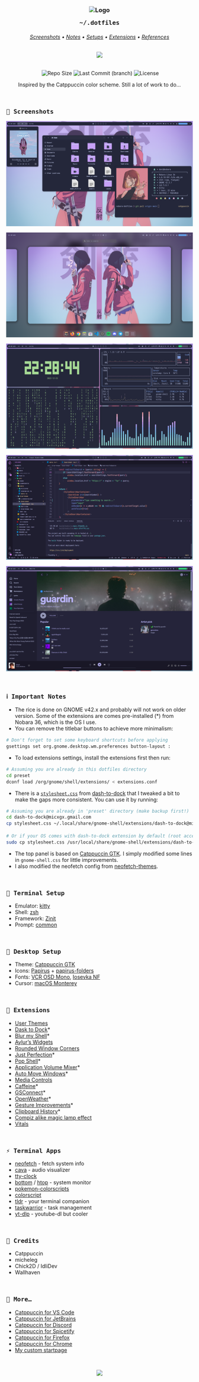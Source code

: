 <h3 align="center">
	<img src="https://raw.githubusercontent.com/catppuccin/catppuccin/main/assets/logos/exports/1544x1544_circle.png" width="175" alt="Logo"/><br/>
	<img src="https://raw.githubusercontent.com/catppuccin/catppuccin/main/assets/misc/transparent.png" height="30" width="0px"/>
	<samp>~/.dotfiles</samp>
	<img src="https://raw.githubusercontent.com/catppuccin/catppuccin/main/assets/misc/transparent.png" height="30" width="0px"/>
</h3>

<h6 align="center">
  <a href="https://github.com/slashedzer0/nobara-dotfiles/tree/catppuccin#-screenshots">Screenshots</a>
  •
  <a href="https://github.com/slashedzer0/nobara-dotfiles/tree/catppuccin#%E2%84%B9%EF%B8%8F-important-notes">Notes</a>
  •
  <a href="https://github.com/slashedzer0/nobara-dotfiles/tree/catppuccin#-terminal-setup">Setups</a>
  •
  <a href="https://github.com/slashedzer0/nobara-dotfiles/tree/catppuccin#-extensions">Extensions</a>
  •
  <a href="https://github.com/slashedzer0/nobara-dotfiles/tree/catppuccin#-more">References</a>
</h6>

<p align="center">
  <img src="https://raw.githubusercontent.com/catppuccin/catppuccin/main/assets/palette/macchiato.png" width="400" />
</p>

<p align="center">
  <img src="https://raw.githubusercontent.com/catppuccin/catppuccin/main/assets/misc/transparent.png" height="30" width="0px"/>
  <img alt="Repo Size" src="https://custom-icon-badges.demolab.com/github/repo-size/slashedzer0/nobara-dotfiles?style=for-the-badge&logo=file-zip&color=91d7e3&logoColor=D9E0EE&labelColor=363a4f" />
  <img alt="Last Commit (branch)" src="https://custom-icon-badges.demolab.com/github/last-commit/slashedzer0/nobara-dotfiles/catppuccin?style=for-the-badge&logo=history&color=a6da95&logoColor=D9E0EE&labelColor=363a4f" />
  <img alt="License" src="https://custom-icon-badges.demolab.com/github/license/slashedzer0/nobara-dotfiles?style=for-the-badge&logo=law&color=f5a97f&logoColor=D9E0EE&labelColor=363a4f" />
</p>

<p align="center">
Inspired by the Catppuccin color scheme. Still a lot of work to do...
</p>

&nbsp;

### <samp>🌸 Screenshots</samp>

![busy.png](assets/busy.png)

![overview.png](assets/overview.png)

![terminal.png](assets/terminal.png)

![code.png](assets/code.png)

![spotify.png](assets/spotify.png)

&nbsp;

### <samp>ℹ️ Important Notes</samp>

- The rice is done on GNOME v42.x and probably will not work on older version. Some of the extensions are comes pre-installed (*) from Nobara 36, which is the OS I use.
- You can remove the titlebar buttons to achieve more minimalism:

```bash
# Don't forget to set some keyboard shortcuts before applying
gsettings set org.gnome.desktop.wm.preferences button-layout :
```

- To load extensions settings, install the extensions first then run:

```bash
# Assuming you are already in this dotfiles directory
cd preset
dconf load /org/gnome/shell/extensions/ < extensions.conf
```

- There is a [`stylesheet.css`](https://github.com/slashedzer0/nobara-dotfiles/tree/catppuccin/preset/dash-to-dock@micxgx.gmail.com) from [dash-to-dock](https://github.com/micheleg/dash-to-dock) that I tweaked a bit to make the gaps more consistent. You can use it by running:

```bash
# Assuming you are already in 'preset' directory (make backup first!)
cd dash-to-dock@micxgx.gmail.com
cp stylesheet.css ~/.local/share/gnome-shell/extensions/dash-to-dock@micxgx.gmail.com/

# Or if your OS comes with dash-to-dock extension by default (root access needed)
sudo cp stylesheet.css /usr/local/share/gnome-shell/extensions/dash-to-dock@micxgx.gmail.com/
```

- The top panel is based on [Catppuccin GTK](https://github.com/catppuccin/gtk). I simply modified some lines in `gnome-shell.css` for little improvements.
- I also modified the neofetch config from [neofetch-themes](https://github.com/chick2d/neofetch-themes/blob/main/normal/idlifetch.conf).

&nbsp;

### <samp>👾 Terminal Setup</samp>

- Emulator: [kitty](https://github.com/kovidgoyal/kitty)
- Shell: [zsh](https://github.com/zsh-users/zsh)
- Framework: [Zinit](https://github.com/zdharma-continuum/zinit)
- Prompt: [common](https://github.com/jackharrisonsherlock/common)

&nbsp;

### <samp>🎨 Desktop Setup</samp>

- Theme: [Catppuccin GTK](https://github.com/catppuccin/gtk)
- Icons: [Papirus](https://github.com/PapirusDevelopmentTeam/papirus-icon-theme) + [papirus-folders](https://github.com/catppuccin/papirus-folders)
- Fonts: [VCR OSD Mono](https://www.dafont.com/vcr-osd-mono.font), [Iosevka NF](https://github.com/ryanoasis/nerd-fonts/tree/master/patched-fonts/Iosevka)
- Cursor: [macOS Monterey](https://github.com/ful1e5/apple_cursor)

&nbsp;

### <samp>🧩 Extensions</samp>

- [User Themes](https://extensions.gnome.org/extension/19/user-themes/)
- [Dask to Dock](https://extensions.gnome.org/extension/307/dash-to-dock/)*
- [Blur my Shell](https://extensions.gnome.org/extension/3193/blur-my-shell/)*
- [Aylur’s Widgets](https://extensions.gnome.org/extension/5338/aylurs-widgets/)
- [Rounded Window Corners](https://extensions.gnome.org/extension/5237/rounded-window-corners/)
- [Just Perfection](https://extensions.gnome.org/extension/3843/just-perfection/)*
- [Pop Shell](https://github.com/pop-os/shell)*
- [Application Volume Mixer](https://extensions.gnome.org/extension/3499/application-volume-mixer/)*
- [Auto Move Windows](https://extensions.gnome.org/extension/16/auto-move-windows/)*
- [Media Controls](https://extensions.gnome.org/extension/4470/media-controls/)
- [Caffeine](https://extensions.gnome.org/extension/517/caffeine/)*
- [GSConnect](https://extensions.gnome.org/extension/1319/gsconnect/)*
- [OpenWeather](https://extensions.gnome.org/extension/750/openweather/)*
- [Gesture Improvements](https://extensions.gnome.org/extension/4245/gesture-improvements/)*
- [Clipboard History](https://extensions.gnome.org/extension/4839/clipboard-history/)*
- [Compiz alike magic lamp effect](https://extensions.gnome.org/extension/3740/compiz-alike-magic-lamp-effect/)
- [Vitals](https://extensions.gnome.org/extension/1460/vitals/)

&nbsp;

### <samp>⚡ Terminal Apps</samp>

- [neofetch](https://github.com/dylanaraps/neofetch) - fetch system info
- [cava](https://github.com/karlstav/cava) - audio visualizer
- [tty-clock](https://github.com/xorg62/tty-clock)
- [bottom](https://github.com/ClementTsang/bottom) / [htop](https://github.com/htop-dev/htop) - system monitor
- [pokemon-colorscripts](https://gitlab.com/phoneybadger/pokemon-colorscripts)
- [colorscript](https://gitlab.com/dwt1/shell-color-scripts)
- [tldr](https://github.com/tldr-pages/tldr) - your terminal companion
- [taskwarrior](https://github.com/GothenburgBitFactory/taskwarrior) - task management
- [yt-dlp](https://github.com/yt-dlp/yt-dlp) - youtube-dl but cooler

&nbsp;

### <samp>💫 Credits</samp>

- Catppuccin
- micheleg
- Chick2D / IdliDev
- Wallhaven

&nbsp;

### <samp>🍬 More…</samp>

- [Catppuccin for VS Code](https://github.com/catppuccin/vscode)
- [Catppuccin for JetBrains](https://github.com/catppuccin/jetbrains)
- [Catppuccin for Discord](https://github.com/catppuccin/discord)
- [Catppuccin for Spicetify](https://github.com/catppuccin/spicetify)
- [Catppuccin for Firefox](https://github.com/catppuccin/firefox)
- [Catppuccin for Chrome](https://github.com/catppuccin/chrome)
- [My custom startpage](https://github.com/slashedzer0/fluidity)

&nbsp;

<p align="center"><img src="https://raw.githubusercontent.com/catppuccin/catppuccin/main/assets/footers/gray0_ctp_on_line.svg?sanitize=true" /></p>